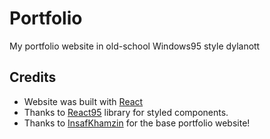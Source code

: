 # Portfolio

My portfolio website in old-school Windows95 style dylanott

## Credits

-   Website was built with [React](https://github.com/facebook/react)
-   Thanks to [React95](https://github.com/React95/React95) library for styled components.
-   Thanks to [InsafKhamzin](https://github.com/InsafKhamzin/portfolio) for the base portfolio website!
